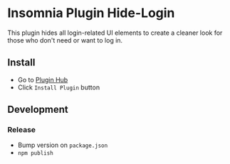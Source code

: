 # Insomnia Plugin Hide-Login
This plugin hides all login-related UI elements to create a cleaner look for those who don't need or want to log in.

## Install
- Go to [Plugin Hub](https://insomnia.rest/plugins/insomnia-plugin-hide-login)
- Click `Install Plugin` button

## Development
### Release
- Bump version on `package.json`
- `npm publish`
